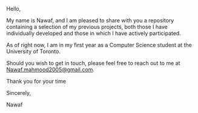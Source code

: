 Hello,

My name is Nawaf, and I am pleased to share with you a repository containing a selection of my previous projects, both those I have individually developed and those in which I have actively participated.

As of right now, I am in my first year as a Computer Science student at the University of Toronto.

Should you wish to get in touch, please feel free to reach out to me at Nawaf.mahmood2005@gmail.com.

Thank you for your time

Sincerely,

Nawaf
